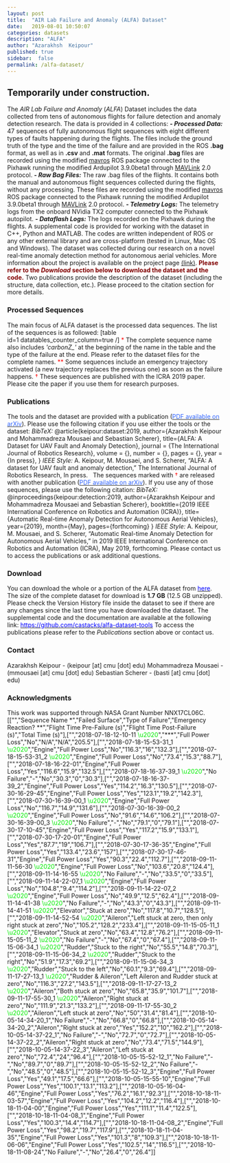 ```yaml
---
layout: post
title:  "AIR Lab Failure and Anomaly (ALFA) Dataset"
date:   2019-08-01 10:50:07
categories: datasets
description: "ALFA"
author: "Azarakhsh  Keipour"
published: true
sidebar:  false
permalink: /alfa-dataset/
---
```


## Temporarily under construction.

<div>
The <em>AIR Lab Failure and Anomaly</em> (<em>ALFA</em>) Dataset includes the data collected from tens of autonomous flights for failure detection and anomaly detection research. The data is provided in 4 collections: <em><strong>- Processed Data:</strong></em> 47 sequences of fully autonomous flight sequences with eight different types of faults happening during the flights. The files include the ground truth of the type and the time of the failure and are provided in the ROS <strong>.bag</strong> format, as well as in <strong>.csv</strong> and <strong>.mat</strong> formats. The original <strong>.bag </strong>files are recorded using the modified <a href="http://wiki.ros.org/mavros" target="_blank" rel="noopener">mavros</a> ROS package connected to the Pixhawk running the modified Ardupilot 3.9.0beta1 through <a href="https://mavlink.io/en/" target="_blank" rel="noopener">MAVLink</a> 2.0 protocol. <strong><em>- Raw Bag Files:</em></strong> The raw .bag files of the flights. It contains both the manual and autonomous flight sequences collected during the flights, without any processing. These files are recorded using the modified <a href="http://wiki.ros.org/mavros" target="_blank" rel="noopener">mavros</a> ROS package connected to the Pixhawk running the modified Ardupilot 3.9.0beta1 through <a href="https://mavlink.io/en/" target="_blank" rel="noopener">MAVLink</a> 2.0 protocol. <em><strong>- Telemetry Logs:</strong></em> The telemetry logs from the onboard NVidia TX2 computer connected to the Pixhawk autopilot. <strong><em>- Dataflash Logs: </em></strong>The logs recorded on the Pixhawk during the flights. A supplemental code is provided for working with the dataset in C++, Python and MATLAB. The codes are written independent of ROS or any other external library and are cross-platform (tested in Linux, Mac OS and Windows). The dataset was collected during our research on a novel real-time anomaly detection method for autonomous aerial vehicles. More information about the project is available on the project page <a href="http://theairlab.org/fault-detection/" target="_blank" rel="noopener">(link)</a>. <span style="color: #800000;"><strong>Please refer to the <em>Download</em> section below to download the dataset and the code.</strong></span> Two publications provide the description of the dataset (including the structure, data collection, etc.). Please proceed to the citation section for more details. <h3>Processed Sequences</h3> The main focus of ALFA dataset is the processed data sequences. The list of the sequences is as followed: [table id=1 datatables_counter_column=true /] <span style="color: red;">*</span> The complete sequence name also includes <em>'carbonZ_' </em>at the beginning of the name in the table and the type of the failure at the end. Please refer to the dataset files for the complete names. <span style="color: red;">**</span> Some sequences include an emergency trajectory activated (a new trajectory replaces the previous one) as soon as the failure happens. <span style="color: red;">†</span> These sequences are published with the ICRA 2019 paper. Please cite the paper if you use them for research purposes. <h3>Publications</h3> The tools and the dataset are provided with a publication (<a href="https://arxiv.org/abs/1907.06268" target="_blank" rel="noopener"><span style="color: #3366ff;">PDF available on arXiv</span></a>). Please use the following citation if you use either the tools or the dataset: <em>BibTeX:</em> @article{keipour:dataset:2019, author={Azarakhsh Keipour and Mohammadreza Mousaei and Sebastian Scherer}, title={ALFA: A Dataset for UAV Fault and Anomaly Detection}, journal = {The International Journal of Robotics Research}, volume = {}, number = {}, pages = {}, year = {In press}, } <em>IEEE Style:</em> A. Keipour, M. Mousaei, and S. Scherer, “ALFA: A dataset for UAV fault and anomaly detection,” The International Journal of Robotics Research, In press. &nbsp; The sequences marked with <span style="color: red;">†</span> are released with another publication (<a href="https://arxiv.org/abs/1907.00511" target="_blank" rel="noopener"><span style="color: #3366ff;">PDF available on arXiv</span></a>). If you use any of those sequences, please use the following citation: <em>BibTeX:</em> @inproceedings{keipour:detection:2019, author={Azarakhsh Keipour and Mohammadreza Mousaei and Sebastian Scherer}, booktitle={2019 IEEE International Conference on Robotics and Automation (ICRA)}, title={Automatic Real-time Anomaly Detection for Autonomous Aerial Vehicles}, year={2019}, month={May}, pages={forthcoming} } <em>IEEE Style:</em> A. Keipour, M. Mousaei, and S. Scherer, “Automatic Real-time Anomaly Detection for Autonomous Aerial Vehicles,” in 2019 IEEE International Conference on Robotics and Automation (ICRA), May 2019, forthcoming. Please contact us to access the publications or ask additional questions. <h3>Download</h3> You can download the whole or a portion of the ALFA dataset from <a href="https://cmu.box.com/s/u7vne29uiips4n5p1dl2k514s3j3ozby" target="_blank" rel="noopener"><span style="color: blue;">here</span></a>. The size of the complete dataset for download is <strong>1.7 GB</strong> (12.5 GB unzipped). Please check the Version History file inside the dataset to see if there are any changes since the last time you have downloaded the dataset. The supplemental code and the documentation are available at the following link: <a href="https://github.com/castacks/alfa-dataset-tools" target="_blank" rel="noopener"><span style="color: blue;">https://github.com/castacks/alfa-dataset-tools</span></a> To access the publications please refer to the <em>Publications</em> section above or contact us. <h3>Contact</h3> Azarakhsh Keipour - (keipour [at] cmu [dot] edu) Mohammadreza Mousaei - (mmousaei [at] cmu [dot] edu) Sebastian Scherer - (basti [at] cmu [dot] edu) <h3>Acknowledgments</h3> This work was supported through NASA Grant Number NNX17CL06C.
</div>
<div>
	[["","Sequence Name *","Failed Surface","Type of Failure","Emergency Reaction? **","Flight Time Pre-Failure (s)","Flight Time Post-Failure (s)","Total Time (s)"],["","2018-07-18-12-10-11 <font color=\"red\">\u2020</font>","***","Full Power Loss","No","N/A","N/A","205.5"],["","2018-07-18-15-53-31_1 <font color=\"red\">\u2020</font>","Engine","Full Power Loss","No","116.3","16","132.3"],["","2018-07-18-15-53-31_2 <font color=\"red\">\u2020</font>","Engine","Full Power Loss","No","73.4","15.3","88.7"],["","2018-07-18-16-22-01","Engine","Full Power Loss","Yes","116.6","15.9","132.5"],["","2018-07-18-16-37-39_1 <font color=\"red\">\u2020</font>","No Failure","-","No","30.3","0","30.3"],["","2018-07-18-16-37-39_2","Engine","Full Power Loss","Yes","114.2","16.3","130.5"],["","2018-07-30-16-29-45","Engine","Full Power Loss","Yes","123.1","19.2","142.3"],["","2018-07-30-16-39-00_1 <font color=\"red\">\u2020</font>","Engine","Full Power Loss","No","116.7","14.9","131.6"],["","2018-07-30-16-39-00_2 <font color=\"red\">\u2020</font>","Engine","Full Power Loss","No","91.6","14.6","106.2"],["","2018-07-30-16-39-00_3 <font color=\"red\">\u2020</font>","No Failure","-","No","79.1","0","79.1"],["","2018-07-30-17-10-45","Engine","Full Power Loss","Yes","117.2","15.9","133.1"],["","2018-07-30-17-20-01","Engine","Full Power Loss","Yes","87.7","19","106.7"],["","2018-07-30-17-36-35","Engine","Full Power Loss","Yes","133.4","23.6","157"],["","2018-07-30-17-46-31","Engine","Full Power Loss","Yes","90.3","22.4","112.7"],["","2018-09-11-11-56-30 <font color=\"red\">\u2020</font>","Engine","Full Power Loss","No","103.6","20.8","124.4"],["","2018-09-11-14-16-55 <font color=\"red\">\u2020</font>","No Failure","-","No","33.5","0","33.5"],["","2018-09-11-14-22-07_1 <font color=\"red\">\u2020</font>","Engine","Full Power Loss","No","104.8","9.4","114.2"],["","2018-09-11-14-22-07_2 <font color=\"red\">\u2020</font>","Engine","Full Power Loss","No","49.9","12.5","62.4"],["","2018-09-11-14-41-38 <font color=\"red\">\u2020</font>","No Failure","-","No","43.3","0","43.3"],["","2018-09-11-14-41-51 <font color=\"red\">\u2020</font>","Elevator","Stuck at zero","No","117.8","10.7","128.5"],["","2018-09-11-14-52-54 <font color=\"red\">\u2020</font>","Aileron","Left stuck at zero, then only right stuck at zero","No","105.2","128.2","233.4"],["","2018-09-11-15-05-11_1 <font color=\"red\">\u2020</font>","Elevator","Stuck at zero","No","63.4","12.8","76.2"],["","2018-09-11-15-05-11_2 <font color=\"red\">\u2020</font>","No Failure","-","No","67.4","0","67.4"],["","2018-09-11-15-06-34_1 <font color=\"red\">\u2020</font>","Rudder","Stuck to the right","No","55.5","14.8","70.3"],["","2018-09-11-15-06-34_2 <font color=\"red\">\u2020</font>","Rudder","Stuck to the right","No","51.9","17.3","69.2"],["","2018-09-11-15-06-34_3 <font color=\"red\">\u2020</font>","Rudder","Stuck to the left","No","60.1","9.3","69.4"],["","2018-09-11-17-27-13_1 <font color=\"red\">\u2020</font>","Rudder & Aileron","Left Aileron and Rudder stuck at zero","No","116.3","27.2","143.5"],["","2018-09-11-17-27-13_2 <font color=\"red\">\u2020</font>","Aileron","Both stuck at zero","No","65.8","35.9","101.7"],["","2018-09-11-17-55-30_1 <font color=\"red\">\u2020</font>","Aileron","Right stuck at zero","No","111.9","21.3","133.2"],["","2018-09-11-17-55-30_2 <font color=\"red\">\u2020</font>","Aileron","Left stuck at zero","No","50","31.4","81.4"],["","2018-10-05-14-34-20_1","No Failure","-","No","66.8","0","66.8"],["","2018-10-05-14-34-20_2","Aileron","Right stuck at zero","Yes","152.2","10","162.2"],["","2018-10-05-14-37-22_1","No Failure","-","No","72.7","0","72.7"],["","2018-10-05-14-37-22_2","Aileron","Right stuck at zero","No","73.4","71.5","144.9"],["","2018-10-05-14-37-22_3","Aileron","Left stuck at zero","No","72.4","24","96.4"],["","2018-10-05-15-52-12_1","No Failure","-","No","89.7","0","89.7"],["","2018-10-05-15-52-12_2","No Failure","-","No","48.5","0","48.5"],["","2018-10-05-15-52-12_3","Engine","Full Power Loss","Yes","49.1","17.5","66.6"],["","2018-10-05-15-55-10","Engine","Full Power Loss","Yes","100.1","13.1","113.2"],["","2018-10-05-16-04-46","Engine","Full Power Loss","Yes","76.2","16.1","92.3"],["","2018-10-18-11-03-57","Engine","Full Power Loss","Yes","104.2","12.2","116.4"],["","2018-10-18-11-04-00","Engine","Full Power Loss","Yes","111.1","11.4","122.5"],["","2018-10-18-11-04-08_1","Engine","Full Power Loss","Yes","100.3","14.4","114.7"],["","2018-10-18-11-04-08_2","Engine","Full Power Loss","Yes","98.2","19.7","117.9"],["","2018-10-18-11-04-35","Engine","Full Power Loss","Yes","101.3","8","109.3"],["","2018-10-18-11-06-06","Engine","Full Power Loss","Yes","102.5","14","116.5"],["","2018-10-18-11-08-24","No Failure","-","No","26.4","0","26.4"]]
	</div>
